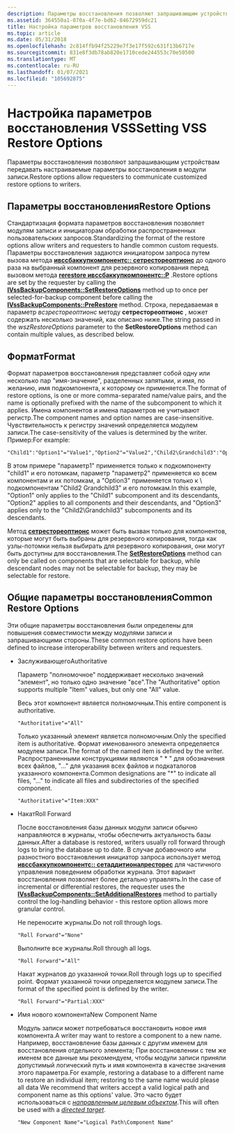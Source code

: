 ```yaml
---
description: Параметры восстановления позволяют запрашивающим устройствам передавать настраиваемые параметры восстановления в модули записи.
ms.assetid: 364550a1-070a-4f7e-bd62-84672959dc21
title: Настройка параметров восстановления VSS
ms.topic: article
ms.date: 05/31/2018
ms.openlocfilehash: 2c814ffb94f25229e7f3e17f592c631f13b6717e
ms.sourcegitcommit: 831e8f3db78ab820e1710cede244553c70e50500
ms.translationtype: MT
ms.contentlocale: ru-RU
ms.lasthandoff: 01/07/2021
ms.locfileid: "105692875"
---
```

# <a name="setting-vss-restore-options"></a><span data-ttu-id="da690-103">Настройка параметров восстановления VSS</span><span class="sxs-lookup"><span data-stu-id="da690-103">Setting VSS Restore Options</span></span>

<span data-ttu-id="da690-104">Параметры восстановления позволяют запрашивающим устройствам передавать настраиваемые параметры восстановления в модули записи.</span><span class="sxs-lookup"><span data-stu-id="da690-104">Restore options allow requesters to communicate customized restore options to writers.</span></span>

## <a name="restore-options"></a><span data-ttu-id="da690-105">Параметры восстановления</span><span class="sxs-lookup"><span data-stu-id="da690-105">Restore Options</span></span>

<span data-ttu-id="da690-106">Стандартизация формата параметров восстановления позволяет модулям записи и инициаторам обработки распространенных пользовательских запросов.</span><span class="sxs-lookup"><span data-stu-id="da690-106">Standardizing the format of the restore options allow writers and requesters to handle common custom requests.</span></span> <span data-ttu-id="da690-107">Параметры восстановления задаются инициатором запроса путем вызова метода [**ивссбаккупкомпонентс:: сетрестореоптионс**](/windows/desktop/api/VsBackup/nf-vsbackup-ivssbackupcomponents-setrestoreoptions) до одного раза на выбранный компонент для резервного копирования перед вызовом метода [**rerestore ивссбаккупкомпонентс::P**](/windows/desktop/api/VsBackup/nf-vsbackup-ivssbackupcomponents-prerestore) .</span><span class="sxs-lookup"><span data-stu-id="da690-107">Restore options are set by the requester by calling the [**IVssBackupComponents::SetRestoreOptions**](/windows/desktop/api/VsBackup/nf-vsbackup-ivssbackupcomponents-setrestoreoptions) method up to once per selected-for-backup component before calling the [**IVssBackupComponents::PreRestore**](/windows/desktop/api/VsBackup/nf-vsbackup-ivssbackupcomponents-prerestore) method.</span></span> <span data-ttu-id="da690-108">Строка, передаваемая в параметр *всзрестореоптионс* методу **сетрестореоптионс** , может содержать несколько значений, как описано ниже.</span><span class="sxs-lookup"><span data-stu-id="da690-108">The string passed in the *wszRestoreOptions* parameter to the **SetRestoreOptions** method can contain multiple values, as described below.</span></span>

## <a name="format"></a><span data-ttu-id="da690-109">Формат</span><span class="sxs-lookup"><span data-stu-id="da690-109">Format</span></span>

<span data-ttu-id="da690-110">Формат параметров восстановления представляет собой одну или несколько пар "имя-значение", разделенных запятыми, и имя, по желанию, имя подкомпонента, к которому он применяется.</span><span class="sxs-lookup"><span data-stu-id="da690-110">The format of restore options, is one or more comma-separated name/value pairs, and the name is optionally prefixed with the name of the subcomponent to which it applies.</span></span> <span data-ttu-id="da690-111">Имена компонентов и имена параметров не учитывают регистр.</span><span class="sxs-lookup"><span data-stu-id="da690-111">The component names and option names are case-insensitive.</span></span> <span data-ttu-id="da690-112">Чувствительность к регистру значений определяется модулем записи.</span><span class="sxs-lookup"><span data-stu-id="da690-112">The case-sensitivity of the values is determined by the writer.</span></span> <span data-ttu-id="da690-113">Пример:</span><span class="sxs-lookup"><span data-stu-id="da690-113">For example:</span></span>

``` syntax
"Child1":"Option1"="Value1","Option2"="Value2","Child2\Grandchild3":"Option3"="Value3"
```

<span data-ttu-id="da690-114">В этом примере "параметр1" применяется только к подкомпоненту "child1" и его потомкам, параметр "параметр2" применяется ко всем компонентам и их потомкам, а "Option3" применяется только к \\ подкомпонентам "Child2 Grandchild3" и его потомкам.</span><span class="sxs-lookup"><span data-stu-id="da690-114">In this example, "Option1" only applies to the "Child1" subcomponent and its descendants, "Option2" applies to all components and their descendants, and "Option3" applies only to the "Child2\\Grandchild3" subcomponents and its descendants.</span></span>

<span data-ttu-id="da690-115">Метод [**сетрестореоптионс**](/windows/desktop/api/VsBackup/nf-vsbackup-ivssbackupcomponents-setrestoreoptions) может быть вызван только для компонентов, которые могут быть выбраны для резервного копирования, тогда как узлы-потомки нельзя выбирать для резервного копирования, они могут быть доступны для восстановления.</span><span class="sxs-lookup"><span data-stu-id="da690-115">The [**SetRestoreOptions**](/windows/desktop/api/VsBackup/nf-vsbackup-ivssbackupcomponents-setrestoreoptions) method can only be called on components that are selectable for backup, while descendant nodes may not be selectable for backup, they may be selectable for restore.</span></span>

## <a name="common-restore-options"></a><span data-ttu-id="da690-116">Общие параметры восстановления</span><span class="sxs-lookup"><span data-stu-id="da690-116">Common Restore Options</span></span>

<span data-ttu-id="da690-117">Эти общие параметры восстановления были определены для повышения совместимости между модулями записи и запрашивающими стороны.</span><span class="sxs-lookup"><span data-stu-id="da690-117">These common restore options have been defined to increase interoperability between writers and requesters.</span></span>

-   <span data-ttu-id="da690-118">Заслуживающего</span><span class="sxs-lookup"><span data-stu-id="da690-118">Authoritative</span></span>

    <span data-ttu-id="da690-119">Параметр "полномочное" поддерживает несколько значений "элемент", но только одно значение "все".</span><span class="sxs-lookup"><span data-stu-id="da690-119">The "Authoritative" option supports multiple "Item" values, but only one "All" value.</span></span>

    <span data-ttu-id="da690-120">Весь этот компонент является полномочным.</span><span class="sxs-lookup"><span data-stu-id="da690-120">This entire component is authoritative.</span></span>

    ``` syntax
    "Authoritative"="All"
    ```

    <span data-ttu-id="da690-121">Только указанный элемент является полномочным.</span><span class="sxs-lookup"><span data-stu-id="da690-121">Only the specified item is authoritative.</span></span> <span data-ttu-id="da690-122">Формат именованного элемента определяется модулем записи.</span><span class="sxs-lookup"><span data-stu-id="da690-122">The format of the named item is defined by the writer.</span></span> <span data-ttu-id="da690-123">Распространенными конструкциями являются " \* " для обозначения всех файлов, "..." для указания всех файлов и подкаталогов указанного компонента.</span><span class="sxs-lookup"><span data-stu-id="da690-123">Common designations are "\*" to indicate all files, "..." to indicate all files and subdirectories of the specified component.</span></span>

    ``` syntax
    "Authoritative"="Item:XXX"
    ```

-   <span data-ttu-id="da690-124">Накат</span><span class="sxs-lookup"><span data-stu-id="da690-124">Roll Forward</span></span>

    <span data-ttu-id="da690-125">После восстановления базы данных модули записи обычно направляются в журналы, чтобы обеспечить актуальность базы данных.</span><span class="sxs-lookup"><span data-stu-id="da690-125">After a database is restored, writers usually roll forward through logs to bring the database up to date.</span></span> <span data-ttu-id="da690-126">В случае добавочного или разностного восстановления инициатор запроса использует метод [**ивссбаккупкомпонентс:: сетаддитионалресторес**](/windows/desktop/api/VsBackup/nf-vsbackup-ivssbackupcomponents-setadditionalrestores) для частичного управления поведением обработки журнала. Этот вариант восстановления позволяет более детально управлять.</span><span class="sxs-lookup"><span data-stu-id="da690-126">In the case of incremental or differential restores, the requester uses the [**IVssBackupComponents::SetAdditionalRestores**](/windows/desktop/api/VsBackup/nf-vsbackup-ivssbackupcomponents-setadditionalrestores) method to partially control the log-handling behavior - this restore option allows more granular control.</span></span>

    <span data-ttu-id="da690-127">Не переносите журналы.</span><span class="sxs-lookup"><span data-stu-id="da690-127">Do not roll through logs.</span></span>

    ``` syntax
    "Roll Forward"="None"
    ```

    <span data-ttu-id="da690-128">Выполните все журналы.</span><span class="sxs-lookup"><span data-stu-id="da690-128">Roll through all logs.</span></span>

    ``` syntax
    "Roll Forward"="All"
    ```

    <span data-ttu-id="da690-129">Накат журналов до указанной точки.</span><span class="sxs-lookup"><span data-stu-id="da690-129">Roll through logs up to specified point.</span></span> <span data-ttu-id="da690-130">Формат указанной точки определяется модулем записи.</span><span class="sxs-lookup"><span data-stu-id="da690-130">The format of the specified point is defined by the writer.</span></span>

    ``` syntax
    "Roll Forward"="Partial:XXX"
    ```

-   <span data-ttu-id="da690-131">Имя нового компонента</span><span class="sxs-lookup"><span data-stu-id="da690-131">New Component Name</span></span>

    <span data-ttu-id="da690-132">Модуль записи может потребоваться восстановить новое имя компонента.</span><span class="sxs-lookup"><span data-stu-id="da690-132">A writer may want to restore a component to a new name.</span></span> <span data-ttu-id="da690-133">Например, восстановление базы данных с другим именем для восстановления отдельного элемента; При восстановлении с тем же именем все данные мы рекомендуем, чтобы модули записи приняли допустимый логический путь и имя компонента в качестве значения этого параметра.</span><span class="sxs-lookup"><span data-stu-id="da690-133">For example, restoring a database to a different name to restore an individual item; restoring to the same name would please all data We recommend that writers accept a valid logical path and component name as this options' value.</span></span> <span data-ttu-id="da690-134">Это часто будет использоваться с [*направленным целевым объектом*](vssgloss-d.md).</span><span class="sxs-lookup"><span data-stu-id="da690-134">This will often be used with a [*directed target*](vssgloss-d.md).</span></span>

    ``` syntax
    "New Component Name"="Logical Path\Component Name"
    ```

 

 



